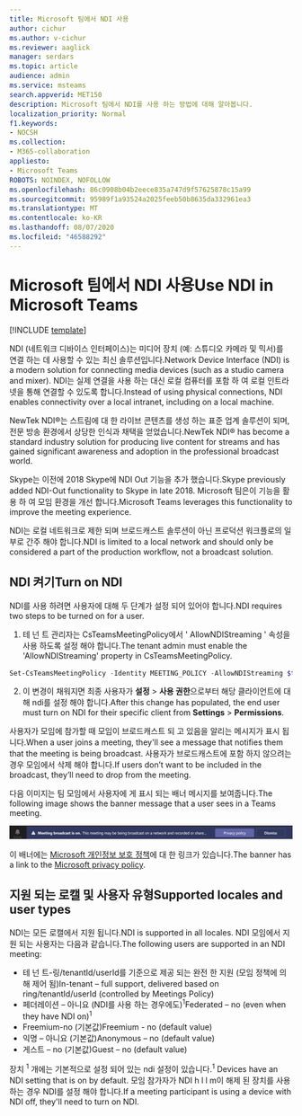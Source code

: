 ```yaml
---
title: Microsoft 팀에서 NDI 사용
author: cichur
ms.author: v-cichur
ms.reviewer: aaglick
manager: serdars
ms.topic: article
audience: admin
ms.service: msteams
search.appverid: MET150
description: Microsoft 팀에서 NDI를 사용 하는 방법에 대해 알아봅니다.
localization_priority: Normal
f1.keywords:
- NOCSH
ms.collection:
- M365-collaboration
appliesto:
- Microsoft Teams
ROBOTS: NOINDEX, NOFOLLOW
ms.openlocfilehash: 86c0908b04b2eece835a747d9f57625878c15a99
ms.sourcegitcommit: 95989f1a93524a2025feeb50b8635da332961ea3
ms.translationtype: MT
ms.contentlocale: ko-KR
ms.lasthandoff: 08/07/2020
ms.locfileid: "46588292"
---
```

# <a name="use-ndi-in-microsoft-teams"></a><span data-ttu-id="72f3c-103">Microsoft 팀에서 NDI 사용</span><span class="sxs-lookup"><span data-stu-id="72f3c-103">Use NDI in Microsoft Teams</span></span>

[!INCLUDE [template](includes/preview-feature.md)]

<span data-ttu-id="72f3c-104">NDI (네트워크 디바이스 인터페이스)는 미디어 장치 (예: 스튜디오 카메라 및 믹서)를 연결 하는 데 사용할 수 있는 최신 솔루션입니다.</span><span class="sxs-lookup"><span data-stu-id="72f3c-104">Network Device Interface (NDI) is a modern solution for connecting media devices (such as a studio camera and mixer).</span></span> <span data-ttu-id="72f3c-105">NDI는 실제 연결을 사용 하는 대신 로컬 컴퓨터를 포함 하 여 로컬 인트라넷을 통해 연결할 수 있도록 합니다.</span><span class="sxs-lookup"><span data-stu-id="72f3c-105">Instead of using physical connections, NDI enables connectivity over a local intranet, including on a local machine.</span></span>

<span data-ttu-id="72f3c-106">NewTek NDI®는 스트림에 대 한 라이브 콘텐츠를 생성 하는 표준 업계 솔루션이 되며, 전문 방송 환경에서 상당한 인식과 채택을 얻었습니다.</span><span class="sxs-lookup"><span data-stu-id="72f3c-106">NewTek NDI® has become a standard industry solution for producing live content for streams and has gained significant awareness and adoption in the professional broadcast world.</span></span>

<span data-ttu-id="72f3c-107">Skype는 이전에 2018 Skype에 NDI Out 기능을 추가 했습니다.</span><span class="sxs-lookup"><span data-stu-id="72f3c-107">Skype previously added NDI-Out functionality to Skype in late 2018.</span></span> <span data-ttu-id="72f3c-108">Microsoft 팀은이 기능을 활용 하 여 모임 환경을 개선 합니다.</span><span class="sxs-lookup"><span data-stu-id="72f3c-108">Microsoft Teams leverages this functionality to improve the meeting experience.</span></span>

<span data-ttu-id="72f3c-109">NDI는 로컬 네트워크로 제한 되며 브로드캐스트 솔루션이 아닌 프로덕션 워크플로의 일부로 간주 해야 합니다.</span><span class="sxs-lookup"><span data-stu-id="72f3c-109">NDI is limited to a local network and should only be considered a part of the production workflow, not a broadcast solution.</span></span>

## <a name="turn-on-ndi"></a><span data-ttu-id="72f3c-110">NDI 켜기</span><span class="sxs-lookup"><span data-stu-id="72f3c-110">Turn on NDI</span></span>

<span data-ttu-id="72f3c-111">NDI를 사용 하려면 사용자에 대해 두 단계가 설정 되어 있어야 합니다.</span><span class="sxs-lookup"><span data-stu-id="72f3c-111">NDI requires two steps to be turned on for a user.</span></span>

1. <span data-ttu-id="72f3c-112">테 넌 트 관리자는 CsTeamsMeetingPolicy에서 ' AllowNDIStreaming ' 속성을 사용 하도록 설정 해야 합니다.</span><span class="sxs-lookup"><span data-stu-id="72f3c-112">The tenant admin must enable the 'AllowNDIStreaming' property in CsTeamsMeetingPolicy.</span></span>

```PowerShell
Set-CsTeamsMeetingPolicy -Identity MEETING_POLICY -AllowNDIStreaming $true
```

2. <span data-ttu-id="72f3c-113">이 변경이 채워지면 최종 사용자가 **설정**  >  **사용 권한**으로부터 해당 클라이언트에 대해 ndi를 설정 해야 합니다.</span><span class="sxs-lookup"><span data-stu-id="72f3c-113">After this change has populated, the end user must turn on NDI for their specific client from **Settings** > **Permissions**.</span></span>

<span data-ttu-id="72f3c-114">사용자가 모임에 참가할 때 모임이 브로드캐스트 되 고 있음을 알리는 메시지가 표시 됩니다.</span><span class="sxs-lookup"><span data-stu-id="72f3c-114">When a user joins a meeting, they'll see a message that notifies them that the meeting is being broadcast.</span></span> <span data-ttu-id="72f3c-115">사용자가 브로드캐스트에 포함 하지 않으려는 경우 모임에서 삭제 해야 합니다.</span><span class="sxs-lookup"><span data-stu-id="72f3c-115">If users don’t want to be included in the broadcast, they’ll need to drop from the meeting.</span></span>

<span data-ttu-id="72f3c-116">다음 이미지는 팀 모임에서 사용자에 게 표시 되는 배너 메시지를 보여줍니다.</span><span class="sxs-lookup"><span data-stu-id="72f3c-116">The following image shows the banner message that a user sees in a Teams meeting.</span></span>

![팀 모임에 표시 되는 NDI 배너의 이미지입니다.](media/NDI-disclosure.png)

<span data-ttu-id="72f3c-118">이 배너에는 [Microsoft 개인정보 보호 정책](https://aka.ms/teamsprivacy)에 대 한 링크가 있습니다.</span><span class="sxs-lookup"><span data-stu-id="72f3c-118">The banner has a link to the [Microsoft privacy policy](https://aka.ms/teamsprivacy).</span></span>

## <a name="supported-locales-and-user-types"></a><span data-ttu-id="72f3c-119">지원 되는 로캘 및 사용자 유형</span><span class="sxs-lookup"><span data-stu-id="72f3c-119">Supported locales and user types</span></span>

<span data-ttu-id="72f3c-120">NDI는 모든 로캘에서 지원 됩니다.</span><span class="sxs-lookup"><span data-stu-id="72f3c-120">NDI is supported in all locales.</span></span> <span data-ttu-id="72f3c-121">NDI 모임에서 지원 되는 사용자는 다음과 같습니다.</span><span class="sxs-lookup"><span data-stu-id="72f3c-121">The following users are supported in an NDI meeting:</span></span>

- <span data-ttu-id="72f3c-122">테 넌 트-링/tenantId/userId를 기준으로 제공 되는 완전 한 지원 (모임 정책에 의해 제어 됨)</span><span class="sxs-lookup"><span data-stu-id="72f3c-122">In-tenant – full support, delivered based on ring/tenantId/userId (controlled by Meetings Policy)</span></span>
- <span data-ttu-id="72f3c-123">페더레이션 – 아니요 (NDI를 사용 하는 경우에도)<sup>1</sup></span><span class="sxs-lookup"><span data-stu-id="72f3c-123">Federated – no (even when they have NDI on)<sup>1</sup></span></span>
- <span data-ttu-id="72f3c-124">Freemium-no (기본값)</span><span class="sxs-lookup"><span data-stu-id="72f3c-124">Freemium - no (default value)</span></span>
- <span data-ttu-id="72f3c-125">익명 – 아니요 (기본값)</span><span class="sxs-lookup"><span data-stu-id="72f3c-125">Anonymous – no (default value)</span></span>
- <span data-ttu-id="72f3c-126">게스트 – no (기본값)</span><span class="sxs-lookup"><span data-stu-id="72f3c-126">Guest – no  (default value)</span></span>

<span data-ttu-id="72f3c-127">장치 <sup>1</sup> 개에는 기본적으로 설정 되어 있는 ndi 설정이 있습니다.</span><span class="sxs-lookup"><span data-stu-id="72f3c-127"><sup>1</sup> Devices have an NDI setting that is on by default.</span></span> <span data-ttu-id="72f3c-128">모임 참가자가 NDI h l l m이 해제 된 장치를 사용 하는 경우 NDI를 설정 해야 합니다.</span><span class="sxs-lookup"><span data-stu-id="72f3c-128">If a meeting participant is using a device with NDI off, they'll need to turn on NDI.</span></span>
